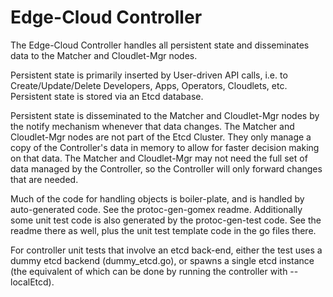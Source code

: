 # Edge-Cloud Controller

The Edge-Cloud Controller handles all persistent state and disseminates data to the Matcher and Cloudlet-Mgr nodes.

Persistent state is primarily inserted by User-driven API calls, i.e. to Create/Update/Delete Developers, Apps, Operators, Cloudlets, etc. Persistent state is stored via an Etcd database.

Persistent state is disseminated to the Matcher and Cloudlet-Mgr nodes by the notify mechanism whenever that data changes. The Matcher and Cloudlet-Mgr nodes are not part of the Etcd Cluster. They only manage a copy of the Controller's data in memory to allow for faster decision making on that data. The Matcher and Cloudlet-Mgr may not need the full set of data managed by the Controller, so the Controller will only forward changes that are needed.

Much of the code for handling objects is boiler-plate, and is handled by auto-generated code. See the protoc-gen-gomex readme. Additionally some unit test code is also generated by the protoc-gen-test code. See the readme there as well, plus the unit test template code in the go files there.

For controller unit tests that involve an etcd back-end, either the test uses a dummy etcd backend (dummy_etcd.go), or spawns a single etcd instance (the equivalent of which can be done by running the controller with --localEtcd).
